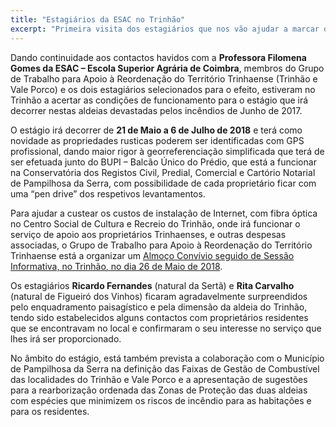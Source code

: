 ```yaml
---
title: "Estagiários da ESAC no Trinhão"
excerpt: "Primeira visita dos estagiários que nos vão ajudar a marcar os terrenos."
---
```


Dando continuidade aos contactos havidos com a **Professora Filomena Gomes da ESAC – Escola Superior Agrária de Coimbra**, membros do Grupo de Trabalho para Apoio à Reordenação do Território Trinhaense (Trinhão e Vale Porco) e os dois estagiários selecionados para o efeito,
estiveram no Trinhão a acertar as condições de funcionamento para o estágio que irá decorrer nestas aldeias devastadas pelos incêndios de Junho de 2017.

O estágio irá decorrer de **21 de Maio a 6 de Julho de 2018** e terá como novidade as propriedades rusticas poderem ser identificadas com GPS profissional, dando maior rigor à georreferenciação simplificada que terá de ser efetuada junto do BUPI – Balcão Único do Prédio, que está a funcionar na Conservatória dos Registos Civil, Predial, Comercial e Cartório Notarial de Pampilhosa da Serra, com possibilidade de cada proprietário ficar com uma “pen drive” dos respetivos levantamentos.

Para ajudar a custear os custos de instalação de Internet, com fibra óptica no Centro Social de Cultura e Recreio do Trinhão, onde irá funcionar o serviço de apoio aos proprietários Trinhaenses, e outras despesas associadas, o Grupo de Trabalho para Apoio à Reordenação do Território Trinhaense está a organizar um [Almoço Convívio seguido de Sessão Informativa, no Trinhão, no dia 26 de Maio de 2018](http).

Os estagiários **Ricardo Fernandes** (natural da Sertã) e **Rita Carvalho** (natural de Figueiró dos Vinhos) ficaram agradavelmente surpreendidos pelo enquadramento paisagístico e pela dimensão da aldeia do Trinhão, tendo sido estabelecidos alguns contactos com proprietários residentes que se encontravam no local e confirmaram o seu interesse no serviço que lhes irá ser proporcionado.

No âmbito do estágio, está também prevista a colaboração com o Município de Pampilhosa da Serra na definição das Faixas de Gestão de Combustível das localidades do Trinhão e Vale Porco e a apresentação de sugestões para a rearborização ordenada das Zonas de Proteção das duas aldeias com espécies que minimizem os riscos de incêndio para as habitações e para os residentes.
